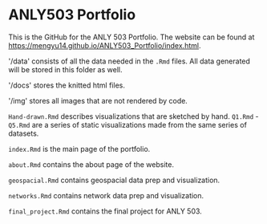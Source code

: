 # ANLY503 Portfolio


This is the GitHub for the ANLY 503 Portfolio. The website can be found at https://mengyu14.github.io/ANLY503_Portfolio/index.html.

'/data' consists of all the data needed in the `.Rmd` files. All data generated will be stored in this folder as well.

'/docs' stores the knitted html files.  

'/img' stores all images that are not rendered by code.

`Hand-drawn.Rmd` describes visualizations that are sketched by hand.
`Q1.Rmd` - `Q5.Rmd` are a series of static visualizations made from the same series of datasets. 

`index.Rmd` is the main page of the portfolio.

`about.Rmd` contains the about page of the website.

`geospacial.Rmd` contains geospacial data prep and visualization.

`networks.Rmd` contains network data prep and visualization.

`final_project.Rmd` contains the final project for ANLY 503.

